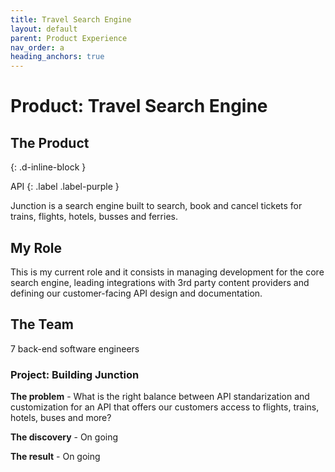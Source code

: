 ```yaml
---
title: Travel Search Engine
layout: default
parent: Product Experience
nav_order: a
heading_anchors: true
---
```


# Product: Travel Search Engine

## The Product
{: .d-inline-block }

API
{: .label .label-purple }

Junction is a search engine built to search, book and cancel tickets for trains, flights, hotels, busses and ferries. 

## My Role
This is my current role and it consists in managing development for the core search engine, leading integrations with 3rd party content providers and defining our customer-facing API design and documentation.

## The Team
7 back-end software engineers <br>

### Project: Building Junction
<div class="code-example" markdown="1">

<strong>The problem</strong> - What is the right balance between API standarization and customization for an API that offers our customers access to flights, trains, hotels, buses and more?

<strong> The discovery</strong> - On going

<strong> The result</strong> - On going
</div>
